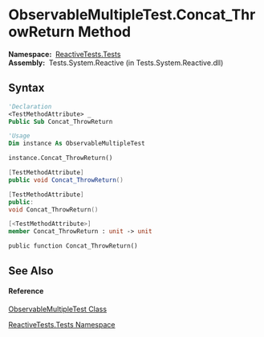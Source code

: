 # ObservableMultipleTest.Concat\_ThrowReturn Method

**Namespace:**  [ReactiveTests.Tests](ReactiveTests.Tests\ReactiveTests.Tests.md)  
**Assembly:**  Tests.System.Reactive (in Tests.System.Reactive.dll)

## Syntax

```vb
'Declaration
<TestMethodAttribute> _
Public Sub Concat_ThrowReturn
```

```vb
'Usage
Dim instance As ObservableMultipleTest

instance.Concat_ThrowReturn()
```

```csharp
[TestMethodAttribute]
public void Concat_ThrowReturn()
```

```c++
[TestMethodAttribute]
public:
void Concat_ThrowReturn()
```

```fsharp
[<TestMethodAttribute>]
member Concat_ThrowReturn : unit -> unit 
```

```jscript
public function Concat_ThrowReturn()
```

## See Also

#### Reference

[ObservableMultipleTest Class](ObservableMultipleTest\ObservableMultipleTest.md)

[ReactiveTests.Tests Namespace](ReactiveTests.Tests\ReactiveTests.Tests.md)




